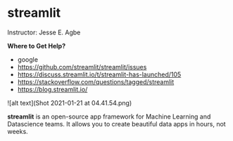 # streamlit

Instructor: Jesse E. Agbe

__Where to Get Help?__
* google
* https://github.com/streamlit/streamlit/issues
* https://discuss.streamlit.io/t/streamlit-has-launched/105
* https://stackoverflow.com/questions/tagged/streamlit
* https://blog.streamlit.io/

![alt text](Shot 2021-01-21 at 04.41.54.png)


__streamlit__ is an open-source app framework for Machine Learning and Datascience teams. It allows you to create beautiful data apps in hours, not weeks.
